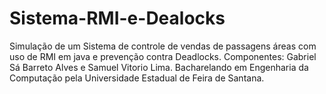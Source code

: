 # Sistema-RMI-e-Dealocks

Simulação de um Sistema de controle de vendas de passagens áreas com uso de RMI em java e prevenção contra Deadlocks.
Componentes: Gabriel Sá Barreto Alves e Samuel Vitorio Lima. Bacharelando em Engenharia da Computação pela Universidade Estadual de Feira de Santana.
